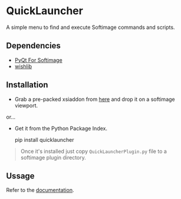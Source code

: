 QuickLauncher
=============
A simple menu to find and execute Softimage commands and scripts.

Dependencies
------------
- [PyQt For Softimage](https://github.com/caron/PyQtForSoftimage)
- [wishlib](https://github.com/wishdev-project/wishlib)

Installation
------------
- Grab a pre-packed xsiaddon from [here](http://goo.gl/e2WWN7) and drop it on a softimage viewport.

or...

- Get it from the Python Package Index.

    pip install quicklauncher

> Once it's installed just copy `QuickLauncherPlugin.py` file to a softimage plugin directory.

Ussage
------
Refer to the [documentation](https://github.com/csaez/quicklauncher/wiki).